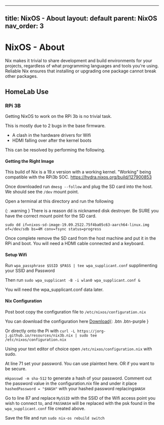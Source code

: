 
---
title: NixOS - About
layout: default
parent: NixOS
nav_order: 3
---

# NixOS - About


Nix makes it trivial to share development and build environments for your projects, regardless of what programming languages and tools you're using. Reliable Nix ensures that installing or upgrading one package cannot break other packages.


## HomeLab Use

### RPi 3B

Getting NixOS to work on the RPi 3b is no trivial task.

This is mostly due to 2 bugs in the base firmware.
- A clash in the hardware drivers for Wifi
- HDMI falling over after the kernel boots

This can be resolved by performing the following.

#### Getting the Right Image

This build of Nix is a 19.x version with a working kernel. "Working" being compatible with the RPi3b SOC.
https://hydra.nixos.org/build/127900853

Once downloaded run `dmesg --follow` and plug the SD card into the host. We should see the `/dev` mount point.

Open a terminal at this directory and run the following

{: .warning }
There is a reason dd is nicknamed disk destroyer. Be SURE you have the correct mount point for the SD card.

```
sudo dd if=nixos-sd-image-19.09.2522.75f4ba05c63-aarch64-linux.img of=/dev/sdb bs=4M conv=fsync status=progress
```

Once complete remove the SD card from the host machine and put it in the RPi and boot. You will need a HDMI cable connected and a keyboard.



#### Setup Wifi

Run `wpa_passphrase $SSID $PASS | tee wpa_supplicant.conf` supplimenting your SSID and Password

Then run `sudo wpa_supplicant -B -i wlan0 wpa_supplicant.conf &`

You will need the wpa_supplicant.conf data later.

#### Nix Configuration

Post boot copy the configuration file to `/etc/nixos/configuration.nix`

You can download the configuration here [Download](resources/nix3b.nix){: .btn .btn-purple }

Or directly onto the Pi with `curl -L https://jorg-j.github.io/resources/nix3b.nix | sudo tee /etc/nixos/configuration.nix`

Using your text editor of choice open `/etc/nixos/configuration.nix` with sudo.

At line 71 set your password. You can use plaintext here. OR if you want to be secure.

`mkpasswd -m sha-512` to generate a hash of your password. Comment out the password value in the configuration.nix file and under it place
`hashedPassword = "$HASH"` with your hashed password replacing`$HASH`

Go to line 87 and replace `MySSID` with the SSID of the Wifi access point you wish to connect to, and `PASSHASH` will be replaced with the psk found in the `wpa_supplicant.conf` file created above.

Save the file and run `sudo nix-os rebuild switch`